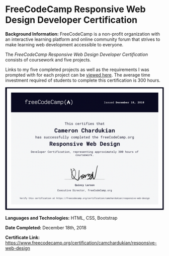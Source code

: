 # FreeCodeCamp Responsive Web Design Developer Certification

**Background Information:**
FreeCodeCamp is a non-profit organization with an interactive learning platform and online community forum that strives to make learning web development accessible to everyone.

The *FreeCodeCamp Responsive Web Design Developer Certification* consists of coursework and five projects. 

Links to my five completed projects as well as the requirements I was prompted with for each project can be [viewed here](https://www.freecodecamp.org/certification/camchardukian/responsive-web-design). The average time investment required of students to complete this certification is 300 hours.

![](images/Responsive-Web-Design.png)

**Languages and Technologies:** HTML, CSS, Bootstrap

**Date Completed:** December 18th, 2018

**Certificate Link:** https://www.freecodecamp.org/certification/camchardukian/responsive-web-design